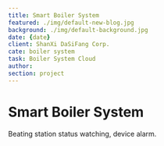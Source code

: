```yaml
---
title: Smart Boiler System
featured: ./img/default-new-blog.jpg
background: ./img/default-background.jpg
date: {date}
client: ShanXi DaSiFang Corp.
cate: boiler system
task: Boiler System Cloud
author:
section: project
---
```


# Smart Boiler System

Beating station status watching, device alarm.
